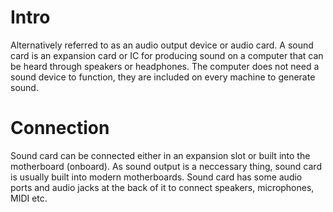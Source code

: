 # Intro

Alternatively referred to as an audio output device or audio card. A sound card is an expansion card or IC for producing sound on a computer that can be heard through speakers or headphones. The computer does not need a sound device to function, they are included on every machine to generate sound.


# Connection

Sound card can be connected either in an expansion slot or built into the motherboard (onboard). As sound output 
is a neccessary thing, sound card is usually built into modern motherboards. Sound card has some audio ports and audio jacks at the back of it to connect speakers, microphones, MIDI etc.
